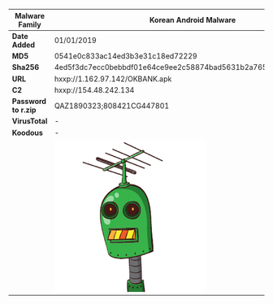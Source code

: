 | Malware Family        | Korean Android Malware                                       |
| --------------------- | ------------------------------------------------------------ |
| **Date Added**        | 01/01/2019                                                   |
| **MD5**               | 0541e0c833ac14ed3b3e31c18ed72229                             |
| **Sha256**            | 4ed5f3dc7ecc0bebbdf01e64ce9ee2c58874bad5631b2a7655116565446c5faf |
| **URL**               | hxxp://1.162.97.142/OKBANK.apk                               |
| **C2**                | hxxp://154.48.242.134                                        |
| **Password to r.zip** | QAZ1890323;808421CG447801                                    |
| **VirusTotal**        | -                                                            |
| **Koodous**           | -                                                            |
|                       | ![](../assets/4ed5f3dc7ecc0bebbdf01e64ce9ee2c58874bad5631b2a7655116565446c5faf.png) |
